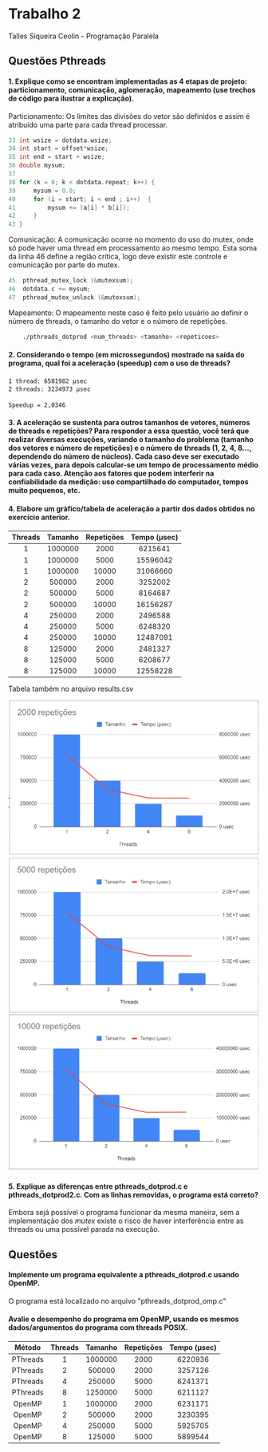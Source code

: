 # Trabalho 2

Talles Siqueira Ceolin - Programação Paralela

## Questões Pthreads
#### 1. Explique como se encontram implementadas as 4 etapas de projeto: particionamento, comunicação, aglomeração, mapeamento (use trechos de código para ilustrar a explicação).

Particionamento:
Os limites das divisões do vetor são definidos e assim é atribuído uma parte para cada thread processar.
```c
33 int wsize = dotdata.wsize;
34 int start = offset*wsize;
35 int end = start + wsize;
36 double mysum;
37
38 for (k = 0; k < dotdata.repeat; k++) {
39     mysum = 0.0;
40     for (i = start; i < end ; i++)  {
41         mysum += (a[i] * b[i]);
42     }
43 }
```

Comunicação:
A comunicação ocorre no momento do uso do mutex, onde só pode haver uma thread em processamento ao mesmo tempo. Esta soma da linha 46 define a região crítica, logo deve existir este controle e comunicação por parte do mutex.
```c
45  pthread_mutex_lock (&mutexsum);
46  dotdata.c += mysum;
47  pthread_mutex_unlock (&mutexsum);
```  

Mapeamento:
O mapeamento neste caso é feito pelo usuário ao definir o número de threads, o tamanho do vetor e o número de repetições.
```bash
    ./pthreads_dotprod <num_threads> <tamanho> <repeticoes>
```

#### 2. Considerando o tempo (em microssegundos) mostrado na saída do programa, qual foi a aceleração (speedup) com o uso de threads?

    1 thread: 6581982 µsec
    2 threads: 3234973 µsec

    Speedup = 2,0346

#### 3. A aceleração se sustenta para outros tamanhos de vetores, números de threads e repetições? Para responder a essa questão, você terá que realizar diversas execuções, variando o tamanho do problema (tamanho dos vetores e número de repetições) e o número de threads (1, 2, 4, 8..., dependendo do número de núcleos). Cada caso deve ser executado várias vezes, para depois calcular-se um tempo de processamento médio para cada caso. Atenção aos fatores que podem interferir na confiabilidade da medição: uso compartilhado do computador, tempos muito pequenos, etc.


#### 4. Elabore um gráfico/tabela de aceleração a partir dos dados obtidos no exercício anterior.

| Threads | Tamanho | Repetições | Tempo (µsec) |
|:-------:|:-------:|:----------:|:------------:|
|    1    | 1000000 |    2000    |    6215641   |
|    1    | 1000000 |    5000    |   15596042   |
|    1    | 1000000 |    10000   |   31066660   |
|    2    |  500000 |    2000    |    3252002   |
|    2    |  500000 |    5000    |    8164687   |
|    2    |  500000 |    10000   |   16156287   |
|    4    |  250000 |    2000    |    2496588   |
|    4    |  250000 |    5000    |    6248320   |
|    4    |  250000 |    10000   |   12487091   |
|    8    |  125000 |    2000    |    2481327   |
|    8    |  125000 |    5000    |    6208677   |
|    8    |  125000 |    10000   |   12558228   |
Tabela também no arquivo results.csv

![alt text](2000.png)
![alt text](5000.png)
![alt text](10000.png)

#### 5. Explique as diferenças entre pthreads_dotprod.c e pthreads_dotprod2.c. Com as linhas removidas, o programa está correto?

Embora sejá possível o programa funcionar da mesma maneira, sem a implementação dos *mutex* existe o risco de haver interferência entre as threads ou uma possível parada na execução.

## Questões 

#### Implemente um programa equivalente a pthreads_dotprod.c usando OpenMP.

O programa está localizado no arquivo "pthreads_dotprod_omp.c"

#### Avalie o desempenho do programa em OpenMP, usando os mesmos dados/argumentos do programa com threads POSIX.

|  Método  | Threads | Tamanho | Repetições | Tempo (µsec) |
|:--------:|:-------:|:-------:|:----------:|:------------:|
| PThreads |    1    | 1000000 |    2000    |    6220936   |
| PThreads |    2    | 500000  |    2000    |    3257126   |
| PThreads |    4    | 250000  |    5000    |    6241371   |
| PThreads |    8    | 1250000 |    5000    |    6211127   |
|  OpenMP  |    1    | 1000000 |    2000    |    6231171   |
|  OpenMP  |    2    | 500000  |    2000    |    3230395   |
|  OpenMP  |    4    | 250000  |    5000    |    5925705   |
|  OpenMP  |    8    | 125000  |    5000    |    5899544   |